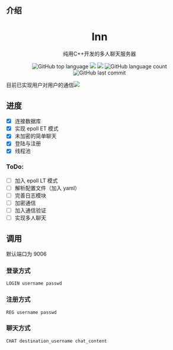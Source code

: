 ## 介绍

<div align="center">
<h1>Inn</h1>
<p>纯用C++开发的多人聊天服务器</p>

![GitHub top language](https://img.shields.io/github/languages/top/zyxeeker/Inn?logo=c&style=for-the-badge)
![](https://img.shields.io/badge/Ubuntu-18.04-orange?logo=ubuntu&style=for-the-badge)
![](https://img.shields.io/badge/MySQL-5.7.33-orange?logo=mysql&style=for-the-badge)
![GitHub language count](https://img.shields.io/github/languages/count/zyxeeker/Inn?style=for-the-badge)
![GitHub last commit](https://img.shields.io/github/last-commit/zyxeeker/Inn?style=for-the-badge)

</div>



目前已实现用户对用户的通信![](/img/image-20210414192839334.png)

## 进度

- [x] 连接数据库
- [x] 实现 epoll ET 模式
- [x] 未加密的简单聊天
- [x] 登陆与注册
- [x] 线程池

### ToDo:

- [ ] 加入 epoll LT 模式
- [ ] 解析配置文件（加入 yaml）
- [ ] 完善日志模块
- [ ] 加密通信
- [ ] 加入通信验证
- [ ] 实现多人聊天

## 调用

默认端口为 9006

### 登录方式

```
LOGIN username passwd
```

### 注册方式

```
REG username passwd
```

###  聊天方式

```
CHAT destination_username chat_content
```


